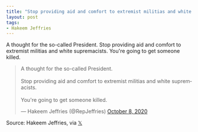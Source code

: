 ```yaml
---
title: "Stop providing aid and comfort to extremist militias and white supremacists"
layout: post
tags:
- Hakeem Jeffries
---
```


A thought for the so-called President. Stop providing aid and comfort to extremist militias and white supremacists. You're going to get someone killed.

<blockquote class="twitter-tweet"><p lang="en" dir="ltr">A thought for the so-called President.<br><br>Stop providing aid and comfort to extremist militias and white supremacists. <br><br>You're going to get someone killed.</p>&mdash; Hakeem Jeffries (@RepJeffries) <a href="https://twitter.com/RepJeffries/status/1314325765614374914?ref_src=twsrc%5Etfw">October 8, 2020</a></blockquote> <script async src="https://platform.twitter.com/widgets.js" charset="utf-8"></script>

Source: Hakeem Jeffries, via [&#x1D54F;](https://x.com)
